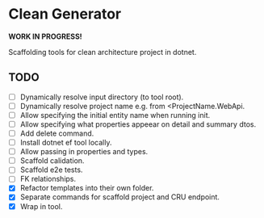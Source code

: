 # Clean Generator

**WORK IN PROGRESS!**

Scaffolding tools for clean architecture project in dotnet.

## TODO
- [ ] Dynamically resolve input directory (to tool root).
- [ ] Dynamically resolve project name e.g. from <ProjectName.WebApi.
- [ ] Allow specifying the initial entity name when running init.
- [ ] Allow specifying what properties appeear on detail and summary dtos.
- [ ] Add delete command.
- [ ] Install dotnet ef tool locally.
- [ ] Allow passing in properties and types.
- [ ] Scaffold calidation.
- [ ] Scaffold e2e tests.
- [ ] FK relationships.
- [x] Refactor templates into their own folder.
- [x] Separate commands for scaffold project and CRU endpoint.
- [x] Wrap in tool.